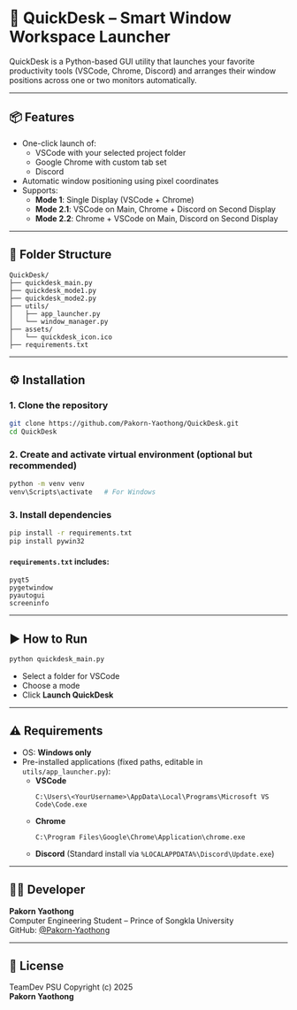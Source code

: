# 🚀 QuickDesk – Smart Window Workspace Launcher

QuickDesk is a Python-based GUI utility that launches your favorite productivity tools (VSCode, Chrome, Discord) and arranges their window positions across one or two monitors automatically.

---

## 📦 Features

- One-click launch of:
  - VSCode with your selected project folder
  - Google Chrome with custom tab set
  - Discord
- Automatic window positioning using pixel coordinates
- Supports:
  - **Mode 1**: Single Display (VSCode + Chrome)
  - **Mode 2.1**: VSCode on Main, Chrome + Discord on Second Display
  - **Mode 2.2**: Chrome + VSCode on Main, Discord on Second Display

---

## 📁 Folder Structure

```
QuickDesk/
├── quickdesk_main.py
├── quickdesk_mode1.py
├── quickdesk_mode2.py
├── utils/
│   ├── app_launcher.py
│   └── window_manager.py
├── assets/
│   └── quickdesk_icon.ico
├── requirements.txt
```

---

## ⚙️ Installation

### 1. Clone the repository

```bash
git clone https://github.com/Pakorn-Yaothong/QuickDesk.git
cd QuickDesk
```

### 2. Create and activate virtual environment (optional but recommended)

```bash
python -m venv venv
venv\Scripts\activate   # For Windows
```

### 3. Install dependencies

```bash
pip install -r requirements.txt
pip install pywin32
```

#### `requirements.txt` includes:

```
pyqt5
pygetwindow
pyautogui
screeninfo
```

---

## ▶️ How to Run

```bash
python quickdesk_main.py
```

- Select a folder for VSCode
- Choose a mode
- Click **Launch QuickDesk**

---

## ⚠️ Requirements

- OS: **Windows only**
- Pre-installed applications (fixed paths, editable in `utils/app_launcher.py`):
  - **VSCode**
    ```
    C:\Users\<YourUsername>\AppData\Local\Programs\Microsoft VS Code\Code.exe
    ```
  - **Chrome**
    ```
    C:\Program Files\Google\Chrome\Application\chrome.exe
    ```
  - **Discord**
    (Standard install via `%LOCALAPPDATA%\Discord\Update.exe`)

---

## 👨‍💻 Developer

**Pakorn Yaothong**  
Computer Engineering Student – Prince of Songkla University  
GitHub: [@Pakorn-Yaothong](https://github.com/Pakorn-Yaothong)

---

## 📄 License

TeamDev PSU
Copyright (c) 2025  
**Pakorn Yaothong**
